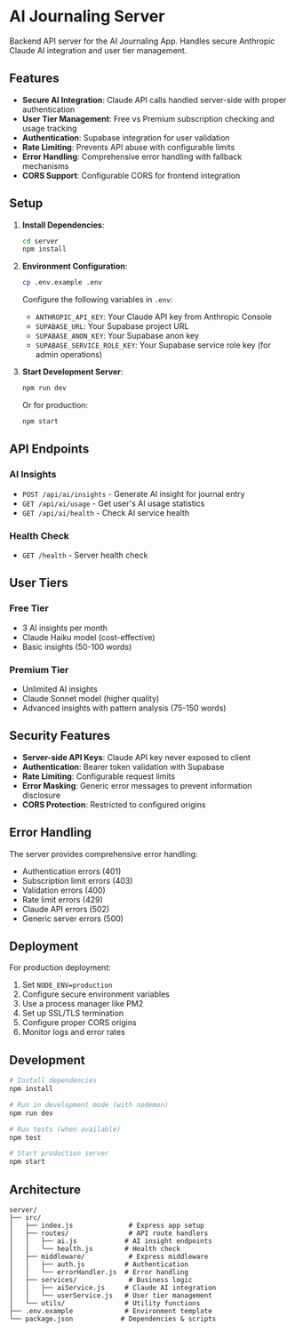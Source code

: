 # AI Journaling Server

Backend API server for the AI Journaling App. Handles secure Anthropic Claude AI integration and user tier management.

## Features

- **Secure AI Integration**: Claude API calls handled server-side with proper authentication
- **User Tier Management**: Free vs Premium subscription checking and usage tracking
- **Authentication**: Supabase integration for user validation
- **Rate Limiting**: Prevents API abuse with configurable limits
- **Error Handling**: Comprehensive error handling with fallback mechanisms
- **CORS Support**: Configurable CORS for frontend integration

## Setup

1. **Install Dependencies**:
   ```bash
   cd server
   npm install
   ```

2. **Environment Configuration**:
   ```bash
   cp .env.example .env
   ```

   Configure the following variables in `.env`:
   - `ANTHROPIC_API_KEY`: Your Claude API key from Anthropic Console
   - `SUPABASE_URL`: Your Supabase project URL
   - `SUPABASE_ANON_KEY`: Your Supabase anon key
   - `SUPABASE_SERVICE_ROLE_KEY`: Your Supabase service role key (for admin operations)

3. **Start Development Server**:
   ```bash
   npm run dev
   ```

   Or for production:
   ```bash
   npm start
   ```

## API Endpoints

### AI Insights
- `POST /api/ai/insights` - Generate AI insight for journal entry
- `GET /api/ai/usage` - Get user's AI usage statistics
- `GET /api/ai/health` - Check AI service health

### Health Check
- `GET /health` - Server health check

## User Tiers

### Free Tier
- 3 AI insights per month
- Claude Haiku model (cost-effective)
- Basic insights (50-100 words)

### Premium Tier
- Unlimited AI insights
- Claude Sonnet model (higher quality)
- Advanced insights with pattern analysis (75-150 words)

## Security Features

- **Server-side API Keys**: Claude API key never exposed to client
- **Authentication**: Bearer token validation with Supabase
- **Rate Limiting**: Configurable request limits
- **Error Masking**: Generic error messages to prevent information disclosure
- **CORS Protection**: Restricted to configured origins

## Error Handling

The server provides comprehensive error handling:
- Authentication errors (401)
- Subscription limit errors (403)
- Validation errors (400)
- Rate limit errors (429)
- Claude API errors (502)
- Generic server errors (500)

## Deployment

For production deployment:

1. Set `NODE_ENV=production`
2. Configure secure environment variables
3. Use a process manager like PM2
4. Set up SSL/TLS termination
5. Configure proper CORS origins
6. Monitor logs and error rates

## Development

```bash
# Install dependencies
npm install

# Run in development mode (with nodemon)
npm run dev

# Run tests (when available)
npm test

# Start production server
npm start
```

## Architecture

```
server/
├── src/
│   ├── index.js              # Express app setup
│   ├── routes/               # API route handlers
│   │   ├── ai.js            # AI insight endpoints
│   │   └── health.js        # Health check
│   ├── middleware/           # Express middleware
│   │   ├── auth.js          # Authentication
│   │   └── errorHandler.js  # Error handling
│   ├── services/             # Business logic
│   │   ├── aiService.js     # Claude AI integration
│   │   └── userService.js   # User tier management
│   └── utils/               # Utility functions
├── .env.example             # Environment template
└── package.json            # Dependencies & scripts
```